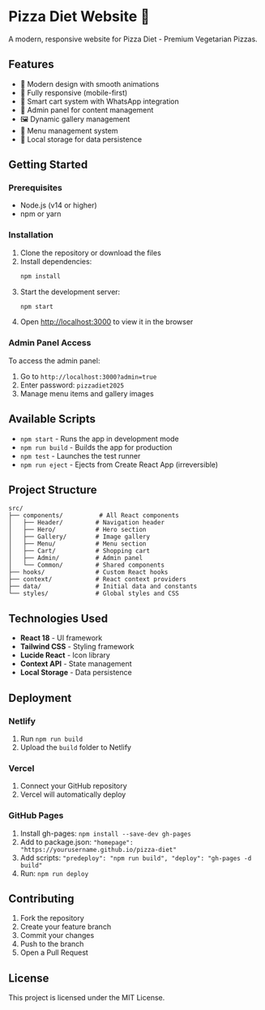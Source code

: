 # Pizza Diet Website 🍕

A modern, responsive website for Pizza Diet - Premium Vegetarian Pizzas.

## Features

- 🎨 Modern design with smooth animations
- 📱 Fully responsive (mobile-first)
- 🛒 Smart cart system with WhatsApp integration
- 👑 Admin panel for content management
- 🖼️ Dynamic gallery management
- 🍕 Menu management system
- 💾 Local storage for data persistence

## Getting Started

### Prerequisites

- Node.js (v14 or higher)
- npm or yarn

### Installation

1. Clone the repository or download the files
2. Install dependencies:
   ```bash
   npm install
   ```
3. Start the development server:
   ```bash
   npm start
   ```
4. Open [http://localhost:3000](http://localhost:3000) to view it in the browser

### Admin Panel Access

To access the admin panel:
1. Go to `http://localhost:3000?admin=true`
2. Enter password: `pizzadiet2025`
3. Manage menu items and gallery images

## Available Scripts

- `npm start` - Runs the app in development mode
- `npm run build` - Builds the app for production
- `npm test` - Launches the test runner
- `npm run eject` - Ejects from Create React App (irreversible)

## Project Structure

```
src/
├── components/          # All React components
│   ├── Header/         # Navigation header
│   ├── Hero/           # Hero section
│   ├── Gallery/        # Image gallery
│   ├── Menu/           # Menu section
│   ├── Cart/           # Shopping cart
│   ├── Admin/          # Admin panel
│   └── Common/         # Shared components
├── hooks/              # Custom React hooks
├── context/            # React context providers
├── data/               # Initial data and constants
└── styles/             # Global styles and CSS

```

## Technologies Used

- **React 18** - UI framework
- **Tailwind CSS** - Styling framework
- **Lucide React** - Icon library
- **Context API** - State management
- **Local Storage** - Data persistence

## Deployment

### Netlify
1. Run `npm run build`
2. Upload the `build` folder to Netlify

### Vercel
1. Connect your GitHub repository
2. Vercel will automatically deploy

### GitHub Pages
1. Install gh-pages: `npm install --save-dev gh-pages`
2. Add to package.json: `"homepage": "https://yourusername.github.io/pizza-diet"`
3. Add scripts: `"predeploy": "npm run build", "deploy": "gh-pages -d build"`
4. Run: `npm run deploy`

## Contributing

1. Fork the repository
2. Create your feature branch
3. Commit your changes
4. Push to the branch
5. Open a Pull Request

## License

This project is licensed under the MIT License.
